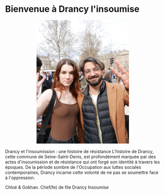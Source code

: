 # Bienvenue à Drancy l'insoumise

<div align="center">
  <img src="assets/images/CF.jpg" alt="Description de l'image" width="300">
</div>

Drancy et l'insoumission : une histoire de résistance
L'histoire de Drancy, cette commune de Seine-Saint-Denis, est profondément marquée par des actes d'insoumission et de résistance qui ont forgé son identité à travers les époques. De la période sombre de l'Occupation aux luttes sociales contemporaines, Drancy incarne cette volonté de ne pas se soumettre face à l'oppression.

Chloé & Gokhan. Chef(fe) de file Drancy Insoumise
